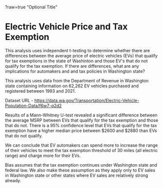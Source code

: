 ?raw=true "Optional Title"

# Electric Vehicle Price and Tax Exemption

This analysis uses independent t-testing to determine whether there are differences between the average price of electric vehicles (EVs) that qualify for tax exemptions in the state of Washinton and those EV's that do not qualify for the tax exemption. If there are differences, what are any implications for automakers and and tax policies in Washington state?

This analysis uses data from the Department of Revenue in Washington state containing information on 62,262 EV vehicles purchased and registered between 1993 and 2021.

Dataset URL -  https://data.wa.gov/Transportation/Electric-Vehicle-Population-Data/f6w7-q2d2

Results of a Mann-Whitney U-test revealed a significant difference between the average MSRP between EVs that qualify for the tax exemption and those that do not. There is a 95% confidence level that EVs that qualify for the tax exemption have a higher median price between $2600 and $2880 than EVs that do not qualify. 

We can conclude that EV automakers can spend more to increase the range of their vehicles to meet the tax exemption threshold of 30 miles (all electric range) and charge more for their EVs. 

Bias assumes that the tax exemption continues under Washington state and federal law. We also make these assumption as they apply only to EV sales in Washington state or other states where EV sales are relatively strong already. 
